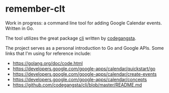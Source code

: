 # remember-clt

Work in progress: a command line tool for adding Google Calendar events. Written in Go. 

The tool utilizes the great package [cli](https://github.com/codegangsta/cli) written by [codegangsta](https://github.com/codegangsta).

The project serves as a personal introduction to Go and Google APIs. Some links that I'm using for reference include:

+ https://golang.org/doc/code.html
+ https://developers.google.com/google-apps/calendar/quickstart/go
+ https://developers.google.com/google-apps/calendar/create-events
+ https://developers.google.com/google-apps/calendar/concepts
+ https://github.com/codegangsta/cli/blob/master/README.md

